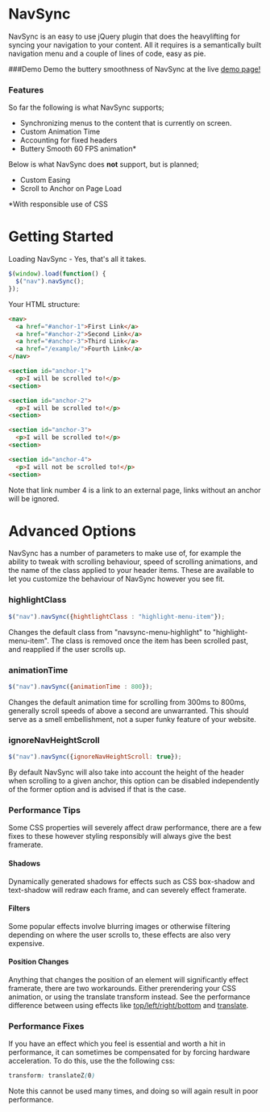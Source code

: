 # NavSync

NavSync is an easy to use jQuery plugin that does the heavylifting for syncing your navigation to your content. All it requires is a semantically built navigation menu and a couple of lines of code, easy as pie.

###Demo
Demo the buttery smoothness of NavSync at the live [demo page!](http://www.ryanpark.co.uk/navsync)

### Features
So far the following is what NavSync supports;
  - Synchronizing menus to the content that is currently on screen.
  - Custom Animation Time
  - Accounting for fixed headers
  - Buttery Smooth 60 FPS animation*


Below is what NavSync does **not** support, but is planned;
  -  Custom Easing
  -  Scroll to Anchor on Page Load

*With responsible use of CSS

# Getting Started
Loading NavSync - Yes, that's all it takes.
```javascript
$(window).load(function() {
  $("nav").navSync();
});
```
Your HTML structure:
```html
<nav>
  <a href="#anchor-1">First Link</a>
  <a href="#anchor-2">Second Link</a>
  <a href="#anchor-3">Third Link</a>
  <a href="/example/">Fourth Link</a>
</nav>

<section id="anchor-1">
  <p>I will be scrolled to!</p>
<section>

<section id="anchor-2">
  <p>I will be scrolled to!</p>
<section>

<section id="anchor-3">
  <p>I will be scrolled to!</p>
<section>

<section id="anchor-4">
  <p>I will not be scrolled to!</p>
<section>
```

Note that link number 4 is a link to an external page, links without an anchor will be ignored.

# Advanced Options
NavSync has a number of parameters to make use of, for example the ability to tweak with scrolling behaviour, speed of scrolling animations, and the name of the class applied to your header items. These are available to let you customize the behaviour of NavSync however you see fit.
### highlightClass
```javascript
$("nav").navSync({hightlightClass : "highlight-menu-item"});
```
Changes the default class from "navsync-menu-highlight" to "highlight-menu-item". The class is removed once the item has been scrolled past, and reapplied if the user scrolls up.
### animationTime
```javascript
$("nav").navSync({animationTime : 800});
```
Changes the default animation time for scrolling from 300ms to 800ms, generally scroll speeds of above a second are unwarranted. This should serve as a smell embellishment, not a super funky feature of your website.
### ignoreNavHeightScroll
```javascript
$("nav").navSync({ignoreNavHeightScroll: true});
```
By default NavSync will also take into account the height of the header when scrolling to a given anchor, this option can be disabled independently of the former option and is advised if that is the case.

### Performance Tips
Some CSS properties will severely affect draw performance, there are a few fixes to these however styling responsibly will always give the best framerate.

#### Shadows
Dynamically generated shadows for effects such as CSS box-shadow and text-shadow will redraw each frame, and can severely effect framerate.

#### Filters
Some popular effects involve blurring images or otherwise filtering depending on where the user scrolls to, these effects are also very expensive.

#### Position Changes
Anything that changes the position of an element will significantly effect framerate, there are two workarounds. Either prerendering your CSS animation, or using the translate transform instead. See the performance difference between using effects like [top/left/right/bottom](http://codepen.io/paulirish/full/nkwKs) and [translate](http://codepen.io/paulirish/full/LsxyF).

### Performance Fixes
If you have an effect which you feel is essential and worth a hit in performance, it can sometimes be compensated for by forcing hardware acceleration. To do this, use the the following css:
```css
transform: translateZ(0)
```

Note this cannot be used many times, and doing so will again result in poor performance.
